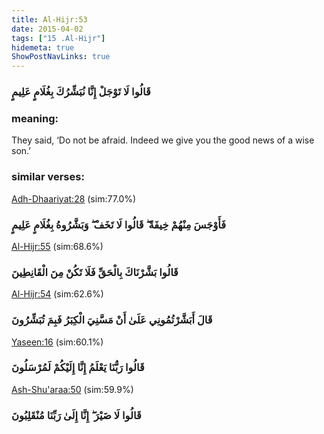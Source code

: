 ```yaml
---
title: Al-Hijr:53
date: 2015-04-02
tags: ["15 .Al-Hijr"]
hidemeta: true 
ShowPostNavLinks: true 
---
```

### قَالُوا لَا تَوْجَلْ إِنَّا نُبَشِّرُكَ بِغُلَامٍ عَلِيمٍ
### meaning: 
They said, ‘Do not be afraid. Indeed we give you the good news of a wise son.’
### similar verses: 

[Adh-Dhaariyat:28](/51/28) (sim:77.0%)

### فَأَوْجَسَ مِنْهُمْ خِيفَةً ۖ قَالُوا لَا تَخَفْ ۖ وَبَشَّرُوهُ بِغُلَامٍ عَلِيمٍ

[Al-Hijr:55](/15/55) (sim:68.6%)

### قَالُوا بَشَّرْنَاكَ بِالْحَقِّ فَلَا تَكُنْ مِنَ الْقَانِطِينَ

[Al-Hijr:54](/15/54) (sim:62.6%)

### قَالَ أَبَشَّرْتُمُونِي عَلَىٰ أَنْ مَسَّنِيَ الْكِبَرُ فَبِمَ تُبَشِّرُونَ

[Yaseen:16](/36/16) (sim:60.1%)

### قَالُوا رَبُّنَا يَعْلَمُ إِنَّا إِلَيْكُمْ لَمُرْسَلُونَ

[Ash-Shu'araa:50](/26/50) (sim:59.9%)

### قَالُوا لَا ضَيْرَ ۖ إِنَّا إِلَىٰ رَبِّنَا مُنْقَلِبُونَ

